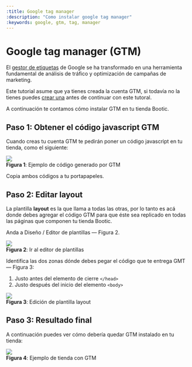 ```yaml
---
:title: Google tag manager
:description: "Como instalar google tag manager"
:keywords: google, gtm, tag, manager 
---
```


# Google tag manager (GTM)

El [gestor de etiquetas][1] de Google se ha transformado en una herramienta fundamental de análisis de tráfico
y optimización de campañas de marketing.

<div class="note info">
  <p>
    Este tutorial asume que ya tienes creada la cuenta GTM, si todavía no la tienes puedes <a href="https://tagmanager.google.com">crear una</a> antes de continuar con este tutoral.
  </p>
</div>

A continuación te contamos cómo instalar GTM en tu tienda Bootic. 

## Paso 1: Obtener el código javascript GTM

Cuando creas tu cuenta GTM te pedirán poner un código javascript en tu tienda, como el siguiente:

<div class="captura">
  <div class="c-contenido">
    <img src="/img/tutoriales/gtm_3.png">
  </div>
  <div class="c-pie"><strong>Figura 1</strong>: Ejemplo de código generado por GTM</div>
</div>

Copia ambos códigos a tu portapapeles.

## Paso 2: Editar layout

La plantilla **layout** es la que llama a todas las otras, por lo tanto es acá donde debes agregar el código
GTM para que éste sea replicado en todas las páginas que componen tu tienda Bootic.

Anda a Diseño / Editor de plantillas — Figura 2.

<div class="captura">
  <div class="c-contenido">
    <img src="/img/tutoriales/gtm_1.png">
  </div>
  <div class="c-pie"><strong>Figura 2</strong>: Ir al editor de plantillas </div>
</div>

Identifica las dos zonas dónde debes pegar el código que te entrega GMT — Figura 3:

1. Justo antes del elemento de cierre `</head>`
2. Justo después del inicio del elemento `<body>`

<div class="captura">
  <div class="c-contenido">
    <img src="/img/tutoriales/gtm_2.png">
  </div>
  <div class="c-pie"><strong>Figura 3</strong>: Edición de plantilla layout</div>
</div>

## Paso 3: Resultado final

A continuación puedes ver cómo debería quedar GTM instalado en tu tienda:

<div class="captura">
  <div class="c-contenido">
    <img src="/img/tutoriales/gtm_4.png">
  </div>
  <div class="c-pie"><strong>Figura 4</strong>: Ejemplo de tienda con GTM</div>
</div>


[1]:https://support.google.com/tagmanager/answer/6102821?hl=es
